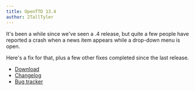 ```yaml
---
title: OpenTTD 13.4
author: 2TallTyler
---
```


It's been a while since we've seen a .4 release, but quite a few people have reported a crash when a news item appears while a drop-down menu is open.

Here's a fix for that, plus a few other fixes completed since the last release.

<!-- more -->

* [Download](https://www.openttd.org/downloads/openttd-releases/latest)
* [Changelog](https://cdn.openttd.org/openttd-releases/13.4/changelog.txt)
* [Bug tracker](https://github.com/OpenTTD/OpenTTD/issues)

